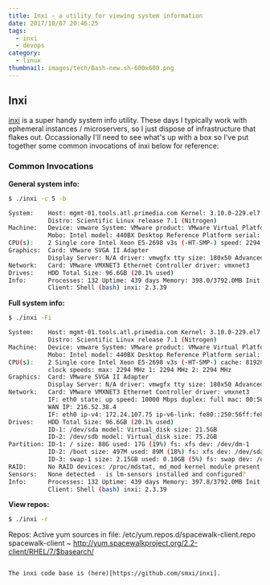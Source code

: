```yaml
---
title: Inxi - a utility for viewing system information
date: 2017/10/07 20:46:25
tags:
  - inxi
  - devops
category:
  - linux
thumbnail: images/tech/Bash-new.sh-600x600.png
---
```

## Inxi
[inxi](https://smxi.org/docs/inxi.htm) is a super handy system info utility.  These days I typically work with ephemeral instances / microservers, so I just dispose of infrastructure that flakes out.  Occassionally I'll need to see what's up with a box so I've put together some common invocations of inxi below for reference:

### Common Invocations

**General system info:**
```bash
$ ./inxi -c 5 -b

System:    Host: mgmt-01.tools.atl.primedia.com Kernel: 3.10.0-229.el7.x86_64 x86_64 bits: 64 Console: tty 4
           Distro: Scientific Linux release 7.1 (Nitrogen)
Machine:   Device: vmware System: VMware product: VMware Virtual Platform serial: VMware-42 01 09 7b d7 cf ec cd-a6 9a 79 d9 35 f5 0c 95
           Mobo: Intel model: 440BX Desktop Reference Platform serial: N/A BIOS: Phoenix v: 6.00 date: 09/17/2015
CPU(s):    2 Single core Intel Xeon E5-2698 v3s (-HT-SMP-) speed: 2294 MHz (max)
Graphics:  Card: VMware SVGA II Adapter
           Display Server: N/A driver: vmwgfx tty size: 180x50 Advanced Data: N/A for root out of X
Network:   Card: VMware VMXNET3 Ethernet Controller driver: vmxnet3
Drives:    HDD Total Size: 96.6GB (20.1% used)
Info:      Processes: 132 Uptime: 439 days Memory: 398.0/3792.0MB Init: systemd runlevel: 3
           Client: Shell (bash) inxi: 2.3.39
```

**Full system info:**
``` bash
$ ./inxi -Fi

System:    Host: mgmt-01.tools.atl.primedia.com Kernel: 3.10.0-229.el7.x86_64 x86_64 bits: 64 Console: tty 4
           Distro: Scientific Linux release 7.1 (Nitrogen)
Machine:   Device: vmware System: VMware product: VMware Virtual Platform serial: VMware-42 01 09 7b d7 cf ec cd-a6 9a 79 d9 35 f5 0c 95
           Mobo: Intel model: 440BX Desktop Reference Platform serial: N/A BIOS: Phoenix v: 6.00 date: 09/17/2015
CPU(s):    2 Single core Intel Xeon E5-2698 v3s (-HT-SMP-) cache: 81920 KB
           clock speeds: max: 2294 MHz 1: 2294 MHz 2: 2294 MHz
Graphics:  Card: VMware SVGA II Adapter
           Display Server: N/A driver: vmwgfx tty size: 180x50 Advanced Data: N/A for root out of X
Network:   Card: VMware VMXNET3 Ethernet Controller driver: vmxnet3
           IF: eth0 state: up speed: 10000 Mbps duplex: full mac: 00:50:56:81:59:7e
           WAN IP: 216.52.38.4
           IF: eth0 ip-v4: 172.24.107.75 ip-v6-link: fe80::250:56ff:fe81:597e
Drives:    HDD Total Size: 96.6GB (20.1% used)
           ID-1: /dev/sda model: Virtual_disk size: 21.5GB
           ID-2: /dev/sdb model: Virtual_disk size: 75.2GB
Partition: ID-1: / size: 88G used: 17G (19%) fs: xfs dev: /dev/dm-1
           ID-2: /boot size: 497M used: 89M (18%) fs: xfs dev: /dev/sda1
           ID-3: swap-1 size: 2.15GB used: 0.10GB (5%) fs: swap dev: /dev/dm-0
RAID:      No RAID devices: /proc/mdstat, md_mod kernel module present
Sensors:   None detected - is lm-sensors installed and configured?
Info:      Processes: 132 Uptime: 439 days Memory: 397.8/3792.0MB Init: systemd runlevel: 3
           Client: Shell (bash) inxi: 2.3.39
```

**View repos:**
```bash
$ ./inxi -r
```
Repos:     Active yum sources in file: /etc/yum.repos.d/spacewalk-client.repo
           spacewalk-client ~ http://yum.spacewalkproject.org/2.2-client/RHEL/7/$basearch/
```

The inxi code base is (here)[https://github.com/smxi/inxi].
